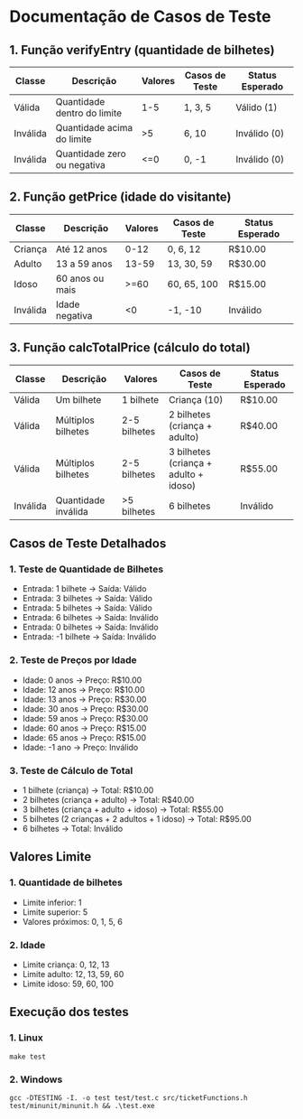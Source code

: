 # Documentação de Casos de Teste

## 1. Função verifyEntry (quantidade de bilhetes)

| Classe | Descrição | Valores | Casos de Teste | Status Esperado |
|--------|-----------|---------|----------------|-----------------|
| Válida | Quantidade dentro do limite | 1-5 | 1, 3, 5 | Válido (1) |
| Inválida | Quantidade acima do limite | >5 | 6, 10 | Inválido (0) |
| Inválida | Quantidade zero ou negativa | <=0 | 0, -1 | Inválido (0) |

## 2. Função getPrice (idade do visitante)

| Classe | Descrição | Valores | Casos de Teste | Status Esperado |
|--------|-----------|---------|----------------|-----------------|
| Criança | Até 12 anos | 0-12 | 0, 6, 12 | R$10.00 |
| Adulto | 13 a 59 anos | 13-59 | 13, 30, 59 | R$30.00 |
| Idoso | 60 anos ou mais | >=60 | 60, 65, 100 | R$15.00 |
| Inválida | Idade negativa | <0 | -1, -10 | Inválido |

## 3. Função calcTotalPrice (cálculo do total)

| Classe | Descrição | Valores | Casos de Teste | Status Esperado |
|--------|-----------|---------|----------------|-----------------|
| Válida | Um bilhete | 1 bilhete | Criança (10) | R$10.00 |
| Válida | Múltiplos bilhetes | 2-5 bilhetes | 2 bilhetes (criança + adulto) | R$40.00 |
| Válida | Múltiplos bilhetes | 2-5 bilhetes | 3 bilhetes (criança + adulto + idoso) | R$55.00 |
| Inválida | Quantidade inválida | >5 bilhetes | 6 bilhetes | Inválido |

## Casos de Teste Detalhados

### 1. Teste de Quantidade de Bilhetes
- Entrada: 1 bilhete → Saída: Válido
- Entrada: 3 bilhetes → Saída: Válido
- Entrada: 5 bilhetes → Saída: Válido
- Entrada: 6 bilhetes → Saída: Inválido
- Entrada: 0 bilhetes → Saída: Inválido
- Entrada: -1 bilhete → Saída: Inválido

### 2. Teste de Preços por Idade
- Idade: 0 anos → Preço: R$10.00
- Idade: 12 anos → Preço: R$10.00
- Idade: 13 anos → Preço: R$30.00
- Idade: 30 anos → Preço: R$30.00
- Idade: 59 anos → Preço: R$30.00
- Idade: 60 anos → Preço: R$15.00
- Idade: 65 anos → Preço: R$15.00
- Idade: -1 ano → Preço: Inválido

### 3. Teste de Cálculo de Total
- 1 bilhete (criança) → Total: R$10.00
- 2 bilhetes (criança + adulto) → Total: R$40.00
- 3 bilhetes (criança + adulto + idoso) → Total: R$55.00
- 5 bilhetes (2 crianças + 2 adultos + 1 idoso) → Total: R$95.00
- 6 bilhetes → Total: Inválido

## Valores Limite

### 1. Quantidade de bilhetes
- Limite inferior: 1
- Limite superior: 5
- Valores próximos: 0, 1, 5, 6

### 2. Idade
- Limite criança: 0, 12, 13
- Limite adulto: 12, 13, 59, 60
- Limite idoso: 59, 60, 100

## Execução dos testes

### 1. Linux
    make test
    
### 2. Windows
    gcc -DTESTING -I. -o test test/test.c src/ticketFunctions.h test/minunit/minunit.h && .\test.exe
